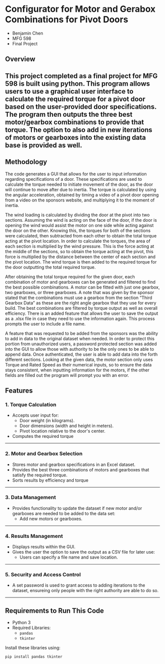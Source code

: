 # Configurator for Motor and Gerabox Combinations for Pivot Doors

- Benjamin Chen
- MFG 598 
- Final Project

## **Overview**
This project completed as a final project for MFG 598 is built using python. 
This program allows users to use a graphical user interface to calculate the required torque for a pivot door based on the user-provided door specifications. 
The program then outputs the three best motor/gearbox combinations to provide that torque. 
The option to also add in new iterations of motors or gearboxes into the existing data base is provided as well. 
---

## **Methodology**
The code generates a GUI that allows for the user to input information regarding specifications of a door. These specifications are used to calculate the torque needed to initiate movement of the door, as the door will continue to move after due to inertia. The torque is calculated by using the angular acceleration, obtained by timing a video of a pivot door opening from a video on the sponsors website, and multiplying it to the moment of inertia. 

The wind loading is calculated by dividing the door at the pivot into two sections. Assuming the wind is acting on the face of the door, if the door is opening the wind would assist the motor on one side while acting against the door on the other. Knowing this, the torques for both of the sections were calculated, then subtracted from each other to obtain the total torque acting at the pivot location.  In order to calculate the torques, the area of each section is multiplied by the wind pressure. This is the force acting at the middle of the sections, so to obtain the torque acting at the pivot, this force is multiplied by the distance between the center of each section and the pivot location. The wind torque is then added to the required torque for the door outputting the total required torque.

After obtaining the total torque required for the given door, each combination of motor and gearboxes can be generated and filtered to find the best possible combinations. A motor can be fitted with just one gearbox, two gearboxes, or three gearboxes. A note that was given by the sponsor stated that the combinations must use a gearbox from the section “Third Gearbox Data” as these are the right angle gearbox that they use for every build. The best combinations are filtered by torque output as well as overall efficiency. There is an added feature that allows the user to save the output as a .xlsx file in case they need to use the information again. This process prompts the user to include a file name.  

A feature that was requested to be added from the sponsors was the ability to add in data to the original dataset when needed. In order to protect this portion from unauthorized users, a password protected section was added into the GUI to allow those with authority to be the only ones to be able to append data. Once authenticated, the user is able to add data into the forth different sections. Looking at the given data, the motor section only uses Torque and Rated Speed as their numerical inputs, so to ensure the data stays consistent, when inputting information for the motors, if the other fields are filled out the program will prompt you with an error. 


## **Features**
### 1. **Torque Calculation**
- Accepts user input for:
  - Door weight (in kilograms).
  - Door dimensions (width and height in meters).
  - Pivot location relative to the door's center.
- Computes the required torque

---

### 2. **Motor and Gearbox Selection**
- Stores motor and gearbox specifications in an Excel dataset.
- Provides the best three combinations of motors and gearboxes that satisfy the required torque.
- Sorts results by efficiency and torque

---

### 3. **Data Management**
- Provides functionality to update the dataset if new motor and/or gearboxes are needed to be added to the data set:
  - Add new motors or gearboxes.

---

### 4. **Results Management**
- Displays results within the GUI.
- Gives the user the option to save the output as a CSV file for later use:
  - Users can specify a file name and save location.

---

### 5. **Security and Access Control**
- A set password is used to grant access to adding iterations to the dataset, ensureing only people with the right authority are able to do so. 

---

## **Requirements to Run This Code**
- Python 3
- Required Libraries:
  - `pandas`
  - `tkinter`

Install these libraries using:
```bash
pip install pandas tkinter
